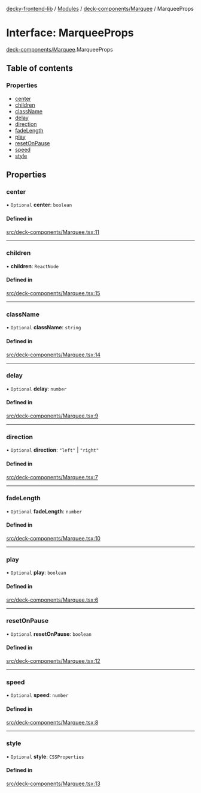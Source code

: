 [decky-frontend-lib](../README.md) / [Modules](../modules.md) / [deck-components/Marquee](../modules/deck_components_Marquee.md) / MarqueeProps

# Interface: MarqueeProps

[deck-components/Marquee](../modules/deck_components_Marquee.md).MarqueeProps

## Table of contents

### Properties

- [center](deck_components_Marquee.MarqueeProps.md#center)
- [children](deck_components_Marquee.MarqueeProps.md#children)
- [className](deck_components_Marquee.MarqueeProps.md#classname)
- [delay](deck_components_Marquee.MarqueeProps.md#delay)
- [direction](deck_components_Marquee.MarqueeProps.md#direction)
- [fadeLength](deck_components_Marquee.MarqueeProps.md#fadelength)
- [play](deck_components_Marquee.MarqueeProps.md#play)
- [resetOnPause](deck_components_Marquee.MarqueeProps.md#resetonpause)
- [speed](deck_components_Marquee.MarqueeProps.md#speed)
- [style](deck_components_Marquee.MarqueeProps.md#style)

## Properties

### center

• `Optional` **center**: `boolean`

#### Defined in

[src/deck-components/Marquee.tsx:11](https://github.com/SteamDeckHomebrew/decky-frontend-lib/blob/4affd4a/src/deck-components/Marquee.tsx#L11)

___

### children

• **children**: `ReactNode`

#### Defined in

[src/deck-components/Marquee.tsx:15](https://github.com/SteamDeckHomebrew/decky-frontend-lib/blob/4affd4a/src/deck-components/Marquee.tsx#L15)

___

### className

• `Optional` **className**: `string`

#### Defined in

[src/deck-components/Marquee.tsx:14](https://github.com/SteamDeckHomebrew/decky-frontend-lib/blob/4affd4a/src/deck-components/Marquee.tsx#L14)

___

### delay

• `Optional` **delay**: `number`

#### Defined in

[src/deck-components/Marquee.tsx:9](https://github.com/SteamDeckHomebrew/decky-frontend-lib/blob/4affd4a/src/deck-components/Marquee.tsx#L9)

___

### direction

• `Optional` **direction**: ``"left"`` \| ``"right"``

#### Defined in

[src/deck-components/Marquee.tsx:7](https://github.com/SteamDeckHomebrew/decky-frontend-lib/blob/4affd4a/src/deck-components/Marquee.tsx#L7)

___

### fadeLength

• `Optional` **fadeLength**: `number`

#### Defined in

[src/deck-components/Marquee.tsx:10](https://github.com/SteamDeckHomebrew/decky-frontend-lib/blob/4affd4a/src/deck-components/Marquee.tsx#L10)

___

### play

• `Optional` **play**: `boolean`

#### Defined in

[src/deck-components/Marquee.tsx:6](https://github.com/SteamDeckHomebrew/decky-frontend-lib/blob/4affd4a/src/deck-components/Marquee.tsx#L6)

___

### resetOnPause

• `Optional` **resetOnPause**: `boolean`

#### Defined in

[src/deck-components/Marquee.tsx:12](https://github.com/SteamDeckHomebrew/decky-frontend-lib/blob/4affd4a/src/deck-components/Marquee.tsx#L12)

___

### speed

• `Optional` **speed**: `number`

#### Defined in

[src/deck-components/Marquee.tsx:8](https://github.com/SteamDeckHomebrew/decky-frontend-lib/blob/4affd4a/src/deck-components/Marquee.tsx#L8)

___

### style

• `Optional` **style**: `CSSProperties`

#### Defined in

[src/deck-components/Marquee.tsx:13](https://github.com/SteamDeckHomebrew/decky-frontend-lib/blob/4affd4a/src/deck-components/Marquee.tsx#L13)
